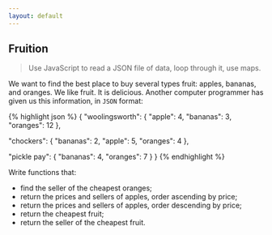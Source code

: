 ```yaml
---
layout: default
---
```


## Fruition

> Use JavaScript to read a JSON file of data, loop through it, use maps.

We want to find the best place to buy several types fruit: apples, bananas, and oranges. We like fruit. It is delicious. Another computer programmer has given us this information, in `JSON` format:

{% highlight json %}
{
  "woolingsworth": {
    "apple": 4,
    "bananas": 3,
    "oranges": 12
  },

  "chockers": {
    "bananas": 2,
    "apple": 5,
    "oranges": 4
  },

  "pickle pay": {
    "bananas": 4,
    "oranges": 7
  }
}
{% endhighlight %}

Write functions that:

* find the seller of the cheapest oranges;
* return the prices and sellers of apples, order ascending by price;
* return the prices and sellers of apples, order descending by price;
* return the cheapest fruit;
* return the seller of the cheapest fruit.
